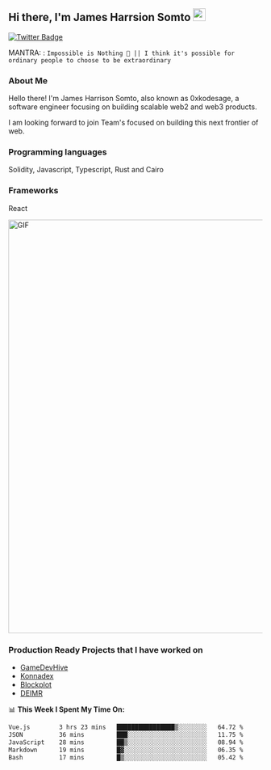 ## Hi there, I'm James Harrsion Somto <img src="https://media.giphy.com/media/hvRJCLFzcasrR4ia7z/giphy.gif" width="25px">


[![Twitter Badge](https://img.shields.io/badge/-Twitter-00acee?style=flat-square&logo=Twitter&logoColor=white)](https://twitter.com/0xkodesage)


MANTRA: : `Impossible is Nothing 🚀 || I think it's possible for ordinary people to choose to be extraordinary`

### About Me

Hello there! I'm James Harrison Somto, also known as 0xkodesage, a software engineer focusing on building scalable web2 and web3 products.

I am looking forward to join Team's focused on building this next frontier of web.

### Programming languages
Solidity, Javascript, Typescript, Rust and Cairo

### Frameworks
React
 
 <img align="center" alt="GIF" src="https://github.com/Gapur/Gapur/blob/master/coding.gif?raw=true" width="818px" height="818px" />


### Production Ready Projects that I have worked on
  - [GameDevHive](https://www.gamedevshive.org/)
  - [Konnadex](https://www.konnadex.com/)
  - [Blockplot](https://www.blockplot.org/)
  - [DEIMR](https://deimr.com/)

📊 **This Week I Spent My Time On:**

<!--START_SECTION:waka-->

```txt
Vue.js        3 hrs 23 mins   ████████████████▒░░░░░░░░   64.72 %
JSON          36 mins         ███░░░░░░░░░░░░░░░░░░░░░░   11.75 %
JavaScript    28 mins         ██▒░░░░░░░░░░░░░░░░░░░░░░   08.94 %
Markdown      19 mins         █▓░░░░░░░░░░░░░░░░░░░░░░░   06.35 %
Bash          17 mins         █▒░░░░░░░░░░░░░░░░░░░░░░░   05.42 %
```

<!--END_SECTION:waka-->
<br />
<br />
<br />






